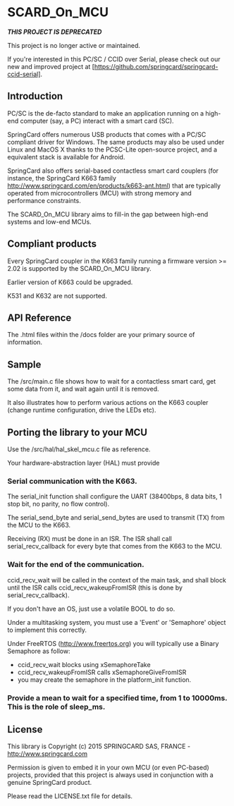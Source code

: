 # SCARD_On_MCU

***THIS PROJECT IS DEPRECATED*** 

This project is no longer active or maintained.

If you're interested in this PC/SC / CCID over Serial, please check out our new and improved project at [https://github.com/springcard/springcard-ccid-serial].

## Introduction

PC/SC is the de-facto standard to make an application running on a high-end computer (say, a PC) interact with a smart card (SC).

SpringCard offers numerous USB products that comes with a PC/SC compliant driver for Windows. The same products may also be used under Linux and MacOS X thanks to the PCSC-Lite open-source project, and a equivalent stack is available for Android.

SpringCard also offers serial-based contactless smart card couplers (for instance, the SpringCard K663 family http://www.springcard.com/en/products/k663-ant.html) that are typically operated from microcontrollers (MCU) with strong memory and performance constraints.

The SCARD_On_MCU library aims to fill-in the gap between high-end systems and low-end MCUs.

## Compliant products

Every SpringCard coupler in the K663 family running a firmware version >= 2.02 is supported by the SCARD_On_MCU library.

Earlier version of K663 could be upgraded.

K531 and K632 are not supported.

## API Reference

The .html files within the /docs folder are your primary source of information.

## Sample

The /src/main.c file shows how to wait for a contactless smart card, get some data from it, and wait again until it is removed.

It also illustrates how to perform various actions on the K663 coupler (change runtime configuration, drive the LEDs etc).

## Porting the library to your MCU

Use the /src/hal/hal_skel_mcu.c file as reference.

Your hardware-abstraction layer (HAL) must provide 

### Serial communication with the K663.

The serial_init function shall configure the UART (38400bps, 8 data bits, 1 stop bit, no parity, no flow control).

The serial_send_byte and serial_send_bytes are used to transmit (TX) from the MCU to the K663.

Receiving (RX) must be done in an ISR. The ISR shall call serial_recv_callback for every byte that comes from the K663 to the MCU.
  
### Wait for the end of the communication.

ccid_recv_wait will be called in the context of the main task, and shall block until the ISR calls ccid_recv_wakeupFromISR (this is done by serial_recv_callback).

If you don't have an OS, just use a volatile BOOL to do so.

Under a multitasking system, you must use a 'Event' or 'Semaphore' object to implement this correctly.

Under FreeRTOS (http://www.freertos.org) you will typically use a Binary Semaphore as follow:
- ccid_recv_wait blocks using xSemaphoreTake
- ccid_recv_wakeupFromISR calls xSemaphoreGiveFromISR
- you may create the semaphore in the platform_init function.

### Provide a mean to wait for a specified time, from 1 to 10000ms. This is the role of sleep_ms.

## License

This library is Copyright (c) 2015 SPRINGCARD SAS, FRANCE - http://www.springcard.com

Permission is given to embed it in your own MCU (or even PC-based) projects, provided that this project is always used in conjunction with a genuine SpringCard product.

Please read the LICENSE.txt file for details.

